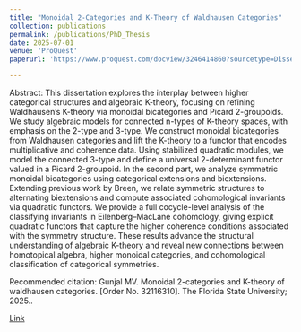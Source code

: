 ```yaml
---
title: "Monoidal 2-Categories and K-Theory of Waldhausen Categories"
collection: publications
permalink: /publications/PhD_Thesis
date: 2025-07-01
venue: 'ProQuest'
paperurl: 'https://www.proquest.com/docview/3246414860?sourcetype=Dissertations%20&%20Theses'

---
```

Abstract: This dissertation explores the interplay between higher categorical structures and algebraic K-theory, focusing on refining Waldhausen’s K-theory via monoidal bicategories and Picard 2-groupoids. We study algebraic models for connected n-types of K-theory spaces, with emphasis on the 2-type and 3-type. We construct monoidal bicategories from Waldhausen categories and lift the K-theory to a functor that encodes multiplicative and coherence data. Using stabilized quadratic modules, we model the connected 3-type and define a universal 2-determinant functor valued in a Picard 2-groupoid. In the second part, we analyze symmetric monoidal bicategories using categorical extensions and biextensions. Extending previous work by Breen, we relate symmetric structures to alternating biextensions and compute associated cohomological invariants via quadratic functors. We provide a full cocycle-level analysis of the classifying invariants in Eilenberg–MacLane cohomology, giving explicit quadratic functors that capture the higher coherence conditions associated with the symmetry structure. These results advance the structural understanding of algebraic K-theory and reveal new connections between homotopical algebra, higher monoidal categories, and cohomological classification of categorical symmetries.

Recommended citation: Gunjal MV. Monoidal 2-categories and K-theory of waldhausen categories. [Order No. 32116310]. The Florida State University; 2025..

[Link](https://www.proquest.com/docview/3246414860?sourcetype=Dissertations%20&%20Theses)
